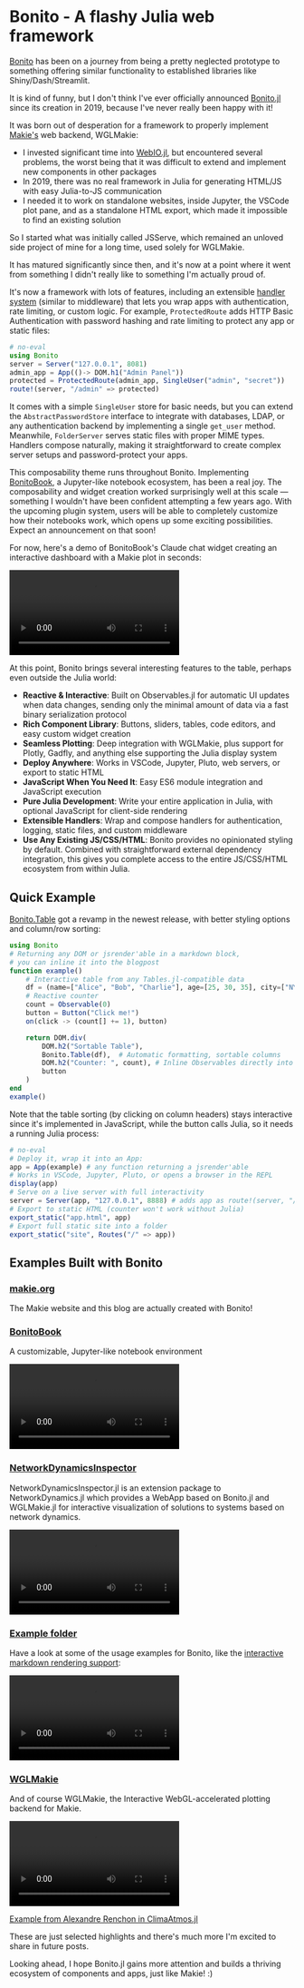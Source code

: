 # Bonito - A flashy Julia web framework

[Bonito](https://github.com/SimonDanisch/Bonito.jl) has been on a journey from being a pretty neglected prototype to something offering similar functionality to established libraries like Shiny/Dash/Streamlit.

It is kind of funny, but I don't think I've ever officially announced [Bonito.jl](https://github.com/SimonDanisch/Bonito.jl) since its creation in 2019, because I've never really been happy with it!

It was born out of desperation for a framework to properly implement [Makie's](https://makie.org/) web backend, WGLMakie:

* I invested significant time into [WebIO.jl](https://github.com/JuliaGizmos/WebIO.jl), but encountered several problems, the worst being that it was difficult to extend and implement new components in other packages
* In 2019, there was no real framework in Julia for generating HTML/JS with easy Julia-to-JS communication
* I needed it to work on standalone websites, inside Jupyter, the VSCode plot pane, and as a standalone HTML export, which made it impossible to find an existing solution

So I started what was initially called JSServe, which remained an unloved side project of mine for a long time, used solely for WGLMakie.

It has matured significantly since then, and it's now at a point where it went from something I didn't really like to something I'm actually proud of.

It's now a framework with lots of features, including an extensible [handler system](https://simondanisch.github.io/Bonito.jl/stable/handlers.html) (similar to middleware) that lets you wrap apps with authentication, rate limiting, or custom logic. For example, `ProtectedRoute` adds HTTP Basic Authentication with password hashing and rate limiting to protect any app or static files:

```julia
# no-eval
using Bonito
server = Server("127.0.0.1", 8081)
admin_app = App(()-> DOM.h1("Admin Panel"))
protected = ProtectedRoute(admin_app, SingleUser("admin", "secret"))
route!(server, "/admin" => protected)
```

It comes with a simple `SingleUser` store for basic needs, but you can extend the `AbstractPasswordStore` interface to integrate with databases, LDAP, or any authentication backend by implementing a single `get_user` method. Meanwhile, `FolderServer` serves static files with proper MIME types. Handlers compose naturally, making it straightforward to create complex server setups and password-protect your apps.

This composability theme runs throughout Bonito. Implementing [BonitoBook](https://bonitobook.org), a Jupyter-like notebook ecosystem, has been a real joy. The composability and widget creation worked surprisingly well at this scale — something I wouldn't have been confident attempting a few years ago. With the upcoming plugin system, users will be able to completely customize how their notebooks work, which opens up some exciting possibilities. Expect an announcement on that soon!

For now, here's a demo of BonitoBook's Claude chat widget creating an interactive dashboard with a Makie plot in seconds:

![bonitobook](./images/ai-demo.mp4)

At this point, Bonito brings several interesting features to the table, perhaps even outside the Julia world:

- **Reactive & Interactive**: Built on Observables.jl for automatic UI updates when data changes, sending only the minimal amount of data via a fast binary serialization protocol
- **Rich Component Library**: Buttons, sliders, tables, code editors, and easy custom widget creation
- **Seamless Plotting**: Deep integration with WGLMakie, plus support for Plotly, Gadfly, and anything else supporting the Julia display system
- **Deploy Anywhere**: Works in VSCode, Jupyter, Pluto, web servers, or export to static HTML
- **JavaScript When You Need It**: Easy ES6 module integration and JavaScript execution
- **Pure Julia Development**: Write your entire application in Julia, with optional JavaScript for client-side rendering
- **Extensible Handlers**: Wrap and compose handlers for authentication, logging, static files, and custom middleware
- **Use Any Existing JS/CSS/HTML**: Bonito provides no opinionated styling by default. Combined with straightforward external dependency integration, this gives you complete access to the entire JS/CSS/HTML ecosystem from within Julia.


## Quick Example

[Bonito.Table](https://simondanisch.github.io/Bonito.jl/stable/widgets.html#Bonito.Table-widgets) got a revamp in the newest release, with better styling options and column/row sorting:

```julia
using Bonito
# Returning any DOM or jsrender'able in a markdown block,
# you can inline it into the blogpost
function example()
    # Interactive table from any Tables.jl-compatible data
    df = (name=["Alice", "Bob", "Charlie"], age=[25, 30, 35], city=["NYC", "LA", "Chicago"])
    # Reactive counter
    count = Observable(0)
    button = Button("Click me!")
    on(click -> (count[] += 1), button)

    return DOM.div(
        DOM.h2("Sortable Table"),
        Bonito.Table(df),  # Automatic formatting, sortable columns
        DOM.h2("Counter: ", count), # Inline Observables directly into DOM
        button
    )
end
example()
```

Note that the table sorting (by clicking on column headers) stays interactive since it's implemented in JavaScript, while the button calls Julia, so it needs a running Julia process:
```julia
# no-eval
# Deploy it, wrap it into an App:
app = App(example) # any function returning a jsrender'able
# Works in VSCode, Jupyter, Pluto, or opens a browser in the REPL
display(app)
# Serve on a live server with full interactivity
server = Server(app, "127.0.0.1", 8888) # adds app as route!(server, "/" => app)
# Export to static HTML (counter won't work without Julia)
export_static("app.html", app)
# Export full static site into a folder
export_static("site", Routes("/" => app))
```

## Examples Built with Bonito

### [makie.org](https://makie.org/)

The Makie website and this blog are actually created with Bonito!

### [BonitoBook](https://bonitobook.org/)

A customizable, Jupyter-like notebook environment

![](./images/book-demo.mp4)


### [NetworkDynamicsInspector](https://github.com/JuliaDynamics/NetworkDynamics.jl/tree/main/NetworkDynamicsInspector)

NetworkDynamicsInspector.jl is an extension package to NetworkDynamics.jl which provides a WebApp based on Bonito.jl and WGLMakie.jl for interactive visualization of solutions to systems based on network dynamics.

![network inspector demo](./images/network-inspector.mp4)

### [Example folder](https://github.com/SimonDanisch/Bonito.jl/tree/master/examples)

Have a look at some of the usage examples for Bonito, like the [interactive markdown rendering support](https://github.com/SimonDanisch/Bonito.jl/blob/master/examples/markdown.jl):

![markdown example](./images/markdown-example.mp4)

### [WGLMakie](https://docs.makie.org/dev/explanations/backends/wglmakie#WGLMakie)

And of course WGLMakie, the Interactive WebGL-accelerated plotting backend for Makie.

![ClimaAtmos](./images/animation.mp4)

[Example from Alexandre Renchon in ClimaAtmos.jl](https://github.com/CliMA/ClimaAtmos.jl)


These are just selected highlights and there's much more I'm excited to share in future posts.

Looking ahead, I hope Bonito.jl gains more attention and builds a thriving ecosystem of components and apps, just like Makie! :)
